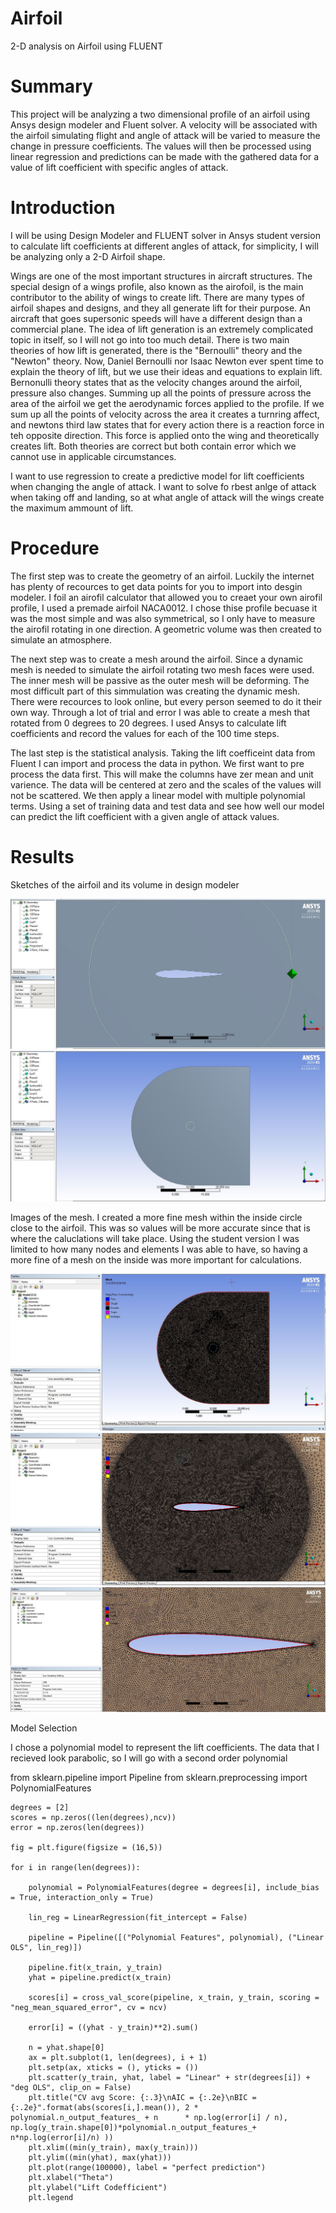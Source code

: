 # Airfoil
2-D analysis on Airfoil using FLUENT

# Summary

  This project will be analyzing a two dimensional profile of an airfoil using Ansys design modeler and Fluent solver. A velocity will be associated with the airfoil simulating flight and angle of attack will be varied to measure the change in pressure coefficients. The values will then be processed using linear regression and predictions can be made with the gathered data for a value of lift coefficient with specific angles of attack.
  
# Introduction

  I will be using Design Modeler and FLUENT solver in Ansys student version to calculate lift coefficients at different angles of attack, for simplicity, I will be analyzing only a 2-D Airfoil shape.
  
  Wings are one of the most important structures in aircraft structures. The special design of a wings profile, also known as the airofoil, is the main contributor to the ability of wings to create lift. There are many types of airfoil shapes and designs, and they all generate lift for their purpose. An aircraft that goes supersonic speeds will have a different design than a commercial plane. The idea of lift generation is an extremely complicated topic in itself, so I will not go into too much detail. There is two main theories of how lift is generated, there is the "Bernoulli" theory and the "Newton" theory. Now, Daniel Bernoulli nor Isaac Newton ever spent time to explain the theory of lift, but we use their ideas and equations to explain lift. Bernonulli theory states that as the velocity changes around the airfoil, pressure also changes. Summing up all the points of pressure across the area of the airfoil we get the aerodynamic forces applied to the profile. If we sum up all the points of velocity across the area it creates a turnring affect, and newtons third law states that for every action there is a reaction force in teh opposite direction. This force is applied onto the wing and theoretically creates lift. Both theories are correct but both contain error which we cannot use in applicable circumstances. 
  
  I want to use regression to create a predictive model for lift coefficients when changing the angle of attack. I want to solve fo rbest anlge of attack when taking off and landing, so at what angle of attack will the wings create the maximum ammount of lift.
  
# Procedure
  The first step was to create the geometry of an airfoil. Luckily the internet has plenty of recources to get data points for you to import into desgin modeler. I foil an airofil calculator that allowed you to creaet your own airofil profile, I used a premade airfoil NACA0012. I chose thise profile becuase it was the most simple and was also symmetrical, so I only have to measure the airofil rotating in one direction. A geometric volume was then created to simulate an atmosphere.
  
  The next step was to create a mesh around the airfoil. Since a dynamic mesh is needed to simulate the airfoil rotating two mesh faces were used. The inner mesh will be passive as the outer mesh will be deforming. The most difficult part of this simmulation was creating the dynamic mesh. There were recources to look online, but every person seemed to do it their own way. Through a lot of trial and error I was able to create a mesh that rotated from 0 degrees to 20 degrees. I used Ansys to calculate lift coefficients and record the values for each of the 100 time steps. 
  
  The last step is the statistical analysis. Taking the lift coefficeint data from Fluent I can import and process the data in python. We first want to pre process the data first. This will make the columns have zer mean and unit varience. The data will be centered at zero and the scales of the values will not be scattered. We then apply a linear model with multiple polynomial terms. Using a set of training data and test data and see how well our model can predict the lift coefficient with a given angle of attack values.
  
# Results
  Sketches of the airfoil and its volume in design modeler
  
![Alt text](https://github.com/Dpicasso/Airfoil/blob/master/airfoil%20sketch.JPG)
![Alt text](https://github.com/Dpicasso/Airfoil/blob/master/airfoilsketchzoomedout.JPG)

  Images of the mesh. I created a more fine mesh within the inside circle close to the airfoil. This was so values will be more accurate since that is where the caluclations will take place. Using the student version I was limited to how many nodes and elements I was able to have, so having a more fine of a mesh on the inside was more important for calculations.
  
![Alt text](https://github.com/Dpicasso/Airfoil/blob/master/meshout.JPG)
![Alt text](https://github.com/Dpicasso/Airfoil/blob/master/meshin.JPG)
![Alt text](https://github.com/Dpicasso/Airfoil/blob/master/inflation.JPG)

Model Selection

  I chose a polynomial model to represent the lift coefficients. The data that I recieved look parabolic, so I will go with a second order polynomial
  
  from sklearn.pipeline import Pipeline
from sklearn.preprocessing import PolynomialFeatures

    degrees = [2]
    scores = np.zeros((len(degrees),ncv))
    error = np.zeros(len(degrees))

    fig = plt.figure(figsize = (16,5))

    for i in range(len(degrees)):
    
        polynomial = PolynomialFeatures(degree = degrees[i], include_bias = True, interaction_only = True)
    
        lin_reg = LinearRegression(fit_intercept = False)
    
        pipeline = Pipeline([("Polynomial Features", polynomial), ("Linear OLS", lin_reg)])
    
        pipeline.fit(x_train, y_train)
        yhat = pipeline.predict(x_train)
    
        scores[i] = cross_val_score(pipeline, x_train, y_train, scoring = "neg_mean_squared_error", cv = ncv)
    
        error[i] = ((yhat - y_train)**2).sum()
    
        n = yhat.shape[0]
        ax = plt.subplot(1, len(degrees), i + 1)
        plt.setp(ax, xticks = (), yticks = ())
        plt.scatter(y_train, yhat, label = "Linear" + str(degrees[i]) + "deg OLS", clip_on = False)
        plt.title("CV avg Score: {:.3}\nAIC = {:.2e}\nBIC = {:.2e}".format(abs(scores[i,].mean()), 2 * polynomial.n_output_features_ + n      * np.log(error[i] / n), np.log(y_train.shape[0])*polynomial.n_output_features_+ n*np.log(error[i]/n) ))
        plt.xlim((min(y_train), max(y_train)))
        plt.ylim((min(yhat), max(yhat)))
        plt.plot(range(100000), label = "perfect prediction")
        plt.xlabel("Theta")
        plt.ylabel("Lift Codefficient")
        plt.legend

